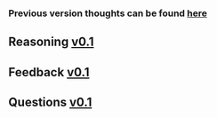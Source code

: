 ### Previous version thoughts can be found [here](thoughts-v0.1.md)

## Reasoning [v0.1](thoughts-v0.1.md#reasoning)

## Feedback [v0.1](thoughts-v0.1.md#feedback)

## Questions [v0.1](thoughts-v0.1.md#questions)
